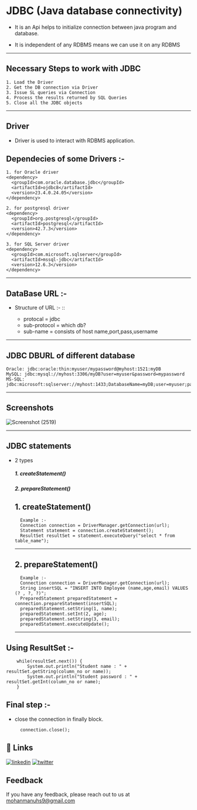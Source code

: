 # JDBC (Java database connectivity)

* It is an Api helps to initialize connection between java program and database.

* It is independent of any RDBMS means we can use it on any RDBMS
---

## Necessary Steps to work with JDBC
    1. Load the Driver 
    2. Get the DB connection via Driver 
    3. Issue SL queries via Connection 
    4. Process the results returned by SQL Queries 
    5. Close all the JDBC objects
---
## Driver
* Driver is used to interact with RDBMS application.

## Dependecies of some Drivers :-
    1. for Oracle driver
    <dependency>
      <groupId>com.oracle.database.jdbc</groupId>
      <artifactId>ojdbc8</artifactId>
      <version>23.4.0.24.05</version>
    </dependency>

    2. for postgresql driver
    <dependency>
      <groupId>org.postgresql</groupId>
      <artifactId>postgresql</artifactId>
      <version>42.7.3</version>
    </dependency>

    3. for SQL Server driver
    <dependency>
      <groupId>com.microsoft.sqlserver</groupId>
      <artifactId>mssql-jdbc</artifactId>
      <version>12.6.3</version>
    </dependency>
---

## DataBase URL :-
* Structure of URL :-
        <protocol>:<sub-protocol>:<sub-name> 

    * protocal = jdbc
    * sub-protocol = which db?
    * sub-name = consists of host name,port,pass,username
---
## JDBC DBURL of different database
    Oracle: jdbc:oracle:thin:myuser/mypassword@myhost:1521:myDB 
    MySQL: jdbc:mysql://myhost:3306/myDB?user=myuser&password=mypassword 
    MS-SQL: jdbc:microsoft:sqlserver://myhost:1433;DatabaseName=myDB;user=myuser;password=mypassword

---
## Screenshots

![Screenshot (2519)](https://github.com/user-attachments/assets/070debb7-1f76-4f66-9d73-4de5fbcbbce5)

---

## JDBC statements
* 2 types
    ##### 1. createStatement() 
    ##### 2. prepareStatement()

    ## 1. createStatement()
        Example :-  
        Connection connection = DriverManager.getConnection(url);
        Statement statement = connection.createStatement();
        ResultSet resultSet = statement.executeQuery("select * from table_name");
    ---
    
    ## 2. prepareStatement()
        Example :-  
        Connection connection = DriverManager.getConnection(url);
        String insertSQL = "INSERT INTO Employee (name,age,email) VALUES (? , ?, ?)";
        PreparedStatement preparedStatement = connection.prepareStatement(insertSQL);
        preparedStatement.setString(1, name);
        preparedStatement.setInt(2, age);
        preparedStatement.setString(3, email);
        preparedStatement.executeUpdate();
    ---

## Using ResultSet :-

        while(resultSet.next()) {
            System.out.println("Student name : " + resultSet.getString(column_no or name));
            System.out.println("Student password : " + resultSet.getInt(column_no or name);
        }

## Final step :-
* close the connection in finally block.

        connection.close(); 


## 🔗 Links
[![linkedin](https://img.shields.io/badge/linkedin-0A66C2?style=for-the-badge&logo=linkedin&logoColor=white)](https://www.linkedin.com/in/mohan-h-s-6511a0254/)
[![twitter](https://img.shields.io/badge/twitter-1DA1F2?style=for-the-badge&logo=twitter&logoColor=white)](https://x.com/Mohan97743799)


## Feedback

If you have any feedback, please reach out to us at mohanmanuhs9@gmail.com

